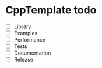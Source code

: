 # CppTemplate todo
- [ ] Library
- [ ] Examples
- [ ] Performance
- [ ] Tests
- [ ] Documentation
- [ ] Release
